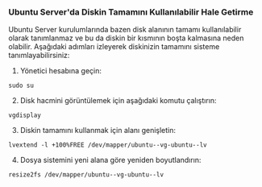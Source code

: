 ### Ubuntu Server'da Diskin Tamamını Kullanılabilir Hale Getirme

Ubuntu Server kurulumlarında bazen disk alanının tamamı kullanılabilir olarak tanımlanmaz ve bu da diskin bir kısmının boşta kalmasına neden olabilir. Aşağıdaki adımları izleyerek diskinizin tamamını sisteme tanımlayabilirsiniz:

1. Yönetici hesabına geçin:
```
sudo su
```

2. Disk hacmini görüntülemek için aşağıdaki komutu çalıştırın:
```
vgdisplay
```

3. Diskin tamamını kullanmak için alanı genişletin:
```
lvextend -l +100%FREE /dev/mapper/ubuntu--vg-ubuntu--lv
```

4. Dosya sistemini yeni alana göre yeniden boyutlandırın:
```
resize2fs /dev/mapper/ubuntu--vg-ubuntu--lv
```